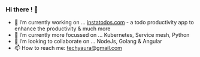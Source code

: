### Hi there ! 👋

<!--
**techyaura/techyaura** is a ✨ _special_ ✨ repository because its `README.md` (this file) appears on your GitHub profile.
-->
- 🔭 I’m currently working on ... [instatodos.com](https://www.instatodos.com) - a todo productivity app to enhance the productivity & much more 
- 🌱 I’m currently more focussed on ... Kubernetes, Service mesh, Python
- 👯 I’m looking to collaborate on ... NodeJs, Golang & Angular
- 📫 How to reach me: [techyaura@gmail.com](mailto:example@mail.com)
